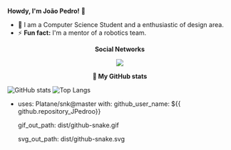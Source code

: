 **Howdy, I'm João Pedro!** 👋 

- 🔭 I am a Computer Science Student and a enthusiastic of design area.
- ⚡ **Fun fact:** I'm a mentor of a robotics team.


<p align="center"><b>Social Networks</b></p>
  
<p align="center"><a href="https://www.instagram.com/fpereira.joaopedro" alt="Instagram" target="_blank">
  <img src="https://img.shields.io/badge/-Instagram-DF0174?style=for-the-badge&labelColor=DF0174&logo=instagram&logoColor=white&link=https://www.instagram.com/fpereira.joaopedro"></a></p>
  
 
 <p align="center"><b>🌟 My GitHub stats</b></p>
 
![GitHub stats](https://github-readme-stats.vercel.app/api?username=JPedroo&show_icons=true&theme=tokyonight)
![Top Langs](https://github-readme-stats.vercel.app/api/top-langs/?username=JPedroo&theme=tokyonight)

- uses: Platane/snk@master
  with:
    github_user_name: ${{ github.repository_JPedroo}}

    gif_out_path: dist/github-snake.gif

    svg_out_path: dist/github-snake.svg

  
